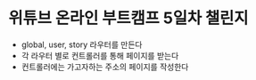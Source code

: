 # 위튜브 온라인 부트캠프 5일차 챌린지

- global, user, story 라우터를 만든다
- 각 라우터 별로 컨트롤러를 통해 페이지를 받는다
- 컨트롤러에는 가고자하는 주소의 페이지를 작성한다
